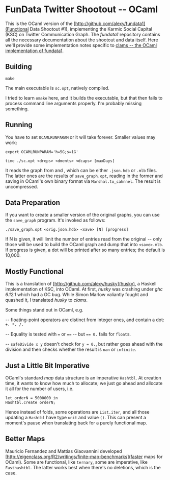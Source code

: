 FunData Twitter Shootout -- OCaml
=================================

This is the OCaml version of the [http://github.com/alexy/fundata1](Functional Data Shootout #1), implementing the Karmic Social Capital (KSC) on Twitter Communication Graph.  The _fundata1_ repository contains all the necessary documentation about the shootout and data itself.  Here we'll provide some implementation notes specific to [clams -- the OCaml implementation of fundata1](http://github.com/alexy/clams).


Building
--------

	make
	
The main executable is `sc.opt`, natively compiled.
	
I tried to learn `omake` here, and it builds the executable, but that then fails to process command line arguments properly.  I'm probably missing something.

Running
-------

You have to set `OCAMLRUNPARAM` or it will take forever.  Smaller values may work:

	export OCAMLRUNPARAM='h=5G;s=1G'

	time ./sc.opt <dreps> <dments> <dcaps> [maxDays]
	
It reads the graph from _<dreps>_ and <dments>, which can be either `.json.hdb` or `.mlb` files.  The latter ones are the results of `save_graph.opt`, reading in the former and saving in OCaml's own binary format via `Marshal.to_cahnnel`.  The result is uncompressed.
	
	
Data Preparation
----------------

If you want to create a smaller version of the original graphs, you can use the `save_graph` program.  It's invoked as follows:

	./save_graph.opt <orig.json.hdb> <save> [N] [progress]
	
If N is given, it will limit the number of entries read from the original -- only those will be used to build the OCaml graph and dump that into `<save>.mlb`.  If progress is given, a dot will be printed after so many entries; the default is 10,000.


Mostly Functional
-----------------

This is a translation of [http://github.com/alexy/husky](husky), a Haskell implementation of KSC, into OCaml.  At first, _husky_ was crashing under _ghc 6.12.1_ which had a GC bug.  While Simon Marlow valiantly fought and quashed it, I translated _husky_ to _clams_.  

Some things stand out in OCaml, e.g.

-- floating-point operators are distinct from integer ones, and contain a dot: `+. *. /.`  

-- Equality is tested with `=` or `==` -- but `== 0.` fails for `float`s.

-- `safeDivide x y` doesn't check for `y = 0.`, but rather goes ahead with the division and then checks whether the result is `nan` or `infinite`.

Just a Little Bit Imperative
----------------------------

OCaml's standard _map_ data structure is an imperative `Hashtbl`.  At creation time, it wants to know how much to allocate; we just go ahead and allocate it all for the number of users, i.e. 

	let orderN = 5000000 in
	Hashtbl.create orderN;
	
Hence instead of folds, some operations are `List.iter`, and all those updating a `Hashtbl` have type `unit` and value `()`.  This can present a moment's pause when translating back for a purely functional map.

Better Maps
-----------

Mauricio Fernandez and Mattias Giaovannini developed [http://eigenclass.org/R2/writings/finite-map-benchmarks](faster maps for OCaml).  Some are functional, like `ternary`, some are imperative, like `Fasthashtbl`.  The latter works best when there's no deletions, which is the case.

